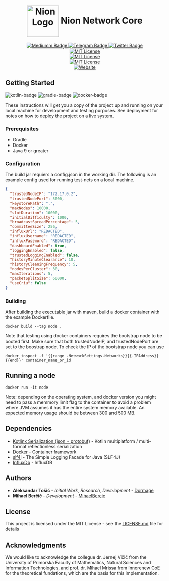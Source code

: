 <div align="center">
    <h1>
        <img alt="Nion Logo" src="https://nion.network/logo.png" style="vertical-align: middle" width ="100"> Nion Network Core
    </h1>
    <a href="https://medium.com/@nionnetwork">
        <img alt="Mediumm Badge" src="https://img.shields.io/badge/Medium-12100E?logo=medium&logoColor=white"/>
    </a>
    <a href="https://t.me/NionNetwork">
        <img alt="Telegram Badge" src="https://img.shields.io/badge/Telegram-2CA5E0?logo=telegram&logoColor=white"/>
    </a>
    <a href="https://twitter.com/NetworkNion">
        <img alt="Twitter Badge" src="https://img.shields.io/badge/Twitter-1DA1F2?logo=twitter&logoColor=white"/>
    </a> 
    <br>
    <a href="#">
        <img alt="MIT License" src="https://img.shields.io/github/commit-activity/m/Nion-Network/Core?color=e"/>
    </a>
    <br>
    <a href="#">
        <img alt="MIT License" src="https://img.shields.io/tokei/lines/github/nion-network/core"/>
    </a>
    <br>
    <a href="#">
        <img alt="MIT License" src="https://img.shields.io/badge/license-MIT-green"/>
    </a><br>
    <a href="#">
        <img alt="Website" src="https://img.shields.io/website?url=https%3A%2F%2Fnion.network"/>
    </a>
</div>


[kotlin-badge]: https://img.shields.io/badge/Kotlin-0095D5?logo=kotlin&logoColor=white
[gradle-badge]: https://img.shields.io/badge/gradle-02303A?logo=gradle&logoColor=white
[docker-badge]: https://img.shields.io/badge/Docker-2CA5E0?logo=docker&logoColor=white

## Getting Started

![kotlin-badge]
![gradle-badge]
![docker-badge]

These instructions will get you a copy of the project up and running on your local machine for development and testing purposes. See deployment for notes on how to deploy the project on a live system.

### Prerequisites

* Gradle
* Docker
* Java 9 or greater

### Configuration
The build jar requiers a config.json in the working dir.
The following is an example config used for running test-nets on a local machine. 
```json
{
  "trustedNodeIP": "172.17.0.2",
  "trustedNodePort": 5000,
  "keystorePath": ".",
  "maxNodes": 10000,
  "slotDuration": 10000,
  "initialDifficulty": 1000,
  "broadcastSpreadPercentage": 5,
  "committeeSize": 256,
  "influxUrl": "REDACTED",
  "influxUsername": "REDACTED",
  "influxPassword": "REDACTED",
  "dashboardEnabled": true,
  "loggingEnabled": false,
  "trustedLoggingEnabled": false,
  "historyMinuteClearance": 10,
  "historyCleaningFrequency": 5,
  "nodesPerCluster": 30,
  "maxIterations": 5,
  "packetSplitSize": 60000,
  "useCriu": false
}
```

### Building
After building the executable jar with maven, build a docker container with the example Dockerfile.
```
docker build --tag node .
```

Note that testing using docker containers requires the bootstrap node to be booted first. Make sure that both trustedNodeIP, and trustedNodePort are set to the boostrap node.
To check the IP of the bootstrap node you can use
```
docker inspect -f '{{range .NetworkSettings.Networks}}{{.IPAddress}}{{end}}' container_name_or_id
```

## Running a node
```
docker run -it node
```
Note: depending on the operating system, and docker version you might need to pass a memmory limit flag to the container to avoid a problem where JVM assumes it has the entire system memory available. An expected memory usage should be between 300 and 500 MB.
## Dependencies

* [Kotlinx Serialization (json + protobuf)](https://github.com/Kotlin/kotlinx.serialization) - Kotlin multiplatform / multi-format reflectionless serialization
* [Docker](https://www.docker.com/) - Container framework
* [slf4j](http://www.slf4j.org/index.html) - The Simple Logging Facade for Java (SLF4J)
* [InfluxDb](https://www.influxdata.com/) - InfluxDB

## Authors

* **Aleksandar Tošič** - *Initial Work, Research, Development* - [Dormage](https://github.com/Dormage)
* **Mihael Berčič** - *Development* - [MihaelBercic](https://github.com/MihaelBercic)

## License

This project is licensed under the MIT License - see the [LICENSE.md](LICENSE.md) file for details

## Acknowledgments
We would like to acknowledge the collegue dr. Jernej Vičič from the University of Primorska
Faculty of Mathematics, Natural Sciences and Information Technologies, and prof. dr. Mihael Mrissa from Innorenew CoE for the theoretical fundations, which are the basis for this implementation.


